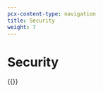 ```yaml
---
pcx-content-type: navigation
title: Security
weight: 7
---
```


# Security

{{<directory-listing>}}
